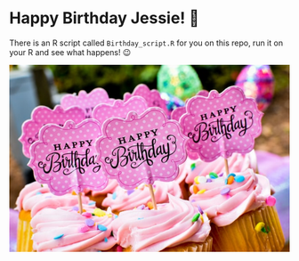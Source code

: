 # Happy Birthday Jessie! 🎂

There is an R script called `Birthday_script.R` for you on this repo, run it on your R and see what happens!  😉

![picture](robert-anderson--gDHgEcec6Q-unsplash.jpg)




